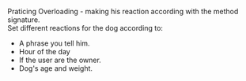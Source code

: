 Praticing Overloading - making his reaction according with the method signature. <br>
Set different reactions for the dog according to:
 - A phrase you tell him. <br>
 - Hour of the day <br>
 - If the user are the owner. <br>
 - Dog's age and weight.<br>
 
